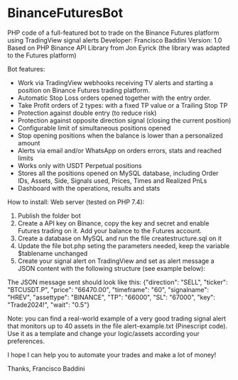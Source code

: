 # BinanceFuturesBot
PHP code of a full-featured bot to trade on the Binance Futures platform using TradingView signal alerts
Developer: Francisco Baddini
Version: 1.0
Based on PHP Binance API Library from Jon Eyrick (the library was adapted to the Futures platform)

Bot features:
- Work via TradingView webhooks receiving TV alerts and starting a position on Binance Futures trading platform.
- Automatic Stop Loss orders opened together with the entry order.
- Take Profit orders of 2 types: with a fixed TP value or a Trailing Stop TP
- Protection against double entry (to reduce risk)
- Protection against opposite direction signal (closing the current position)
- Configurable limit of simultaneous positions opened
- Stop opening positions when the balance is lower than a personalized amount
- Alerts via email and/or WhatsApp on orders errors, stats and reached limits
- Works only with USDT Perpetual positions
- Stores all the positions opened on MySQL database, including Order IDs, Assets, Side, Signals used, Prices, Times and Realized PnLs
- Dashboard with the operations, results and stats

How to install:
Web server (tested on PHP 7.4):
1) Publish the folder bot
2) Create a API key on Binance, copy the key and secret and enable Futures trading on it. Add your balance to the Futures account.
3) Create a database on MySQL and run the file createstructure.sql on it
4) Update the file bot.php seting the parameters needed, keep the variable $tablename unchanged 
5) Create your signal alert on TradingView and set as alert message a JSON content with the following structure (see example below):

The JSON message sent should look like this:
{"direction": "SELL", "ticker": "BTCUSDT.P", "price": "66470.00", "timeframe": "60", "signalname": "HREV", "assettype": "BINANCE", "TP": "66000", "SL": "67000", "key": "Trade2024!", "wait": "0.5"}

Note: you can find a real-world example of a very good trading signal alert that monitors up to 40 assets in the file alert-example.txt (Pinescript code). Use it as a template and change your logic/assets according your preferences.

I hope I can help you to automate your trades and make a lot of money! 

Thanks,
Francisco Baddini
